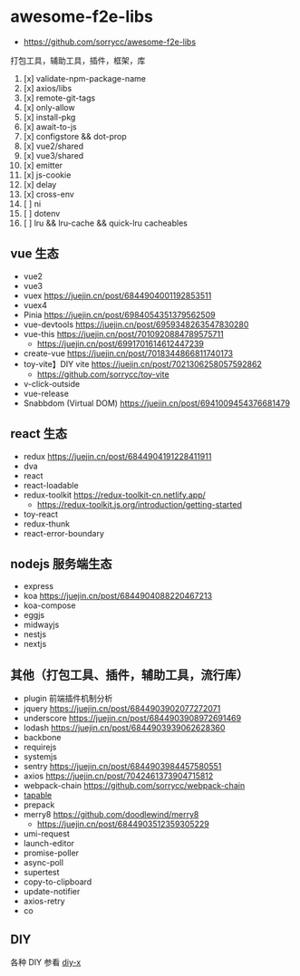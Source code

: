 # awesome-f2e-libs

- https://github.com/sorrycc/awesome-f2e-libs

打包工具，辅助工具，插件，框架，库

1. [x] validate-npm-package-name
2. [x] axios/libs
3. [x] remote-git-tags
4. [x] only-allow
5. [x] install-pkg
6. [x] await-to-js
7. [x] configstore && dot-prop
8. [x] vue2/shared
9. [x] vue3/shared
10. [x] emitter
11. [x] js-cookie
12. [x] delay
13. [x] cross-env
14. [ ] ni
15. [ ] dotenv
16. [ ] lru && lru-cache && quick-lru cacheables

## vue 生态

- vue2
- vue3
- vuex                https://juejin.cn/post/6844904001192853511
- vuex4
- Pinia               https://juejin.cn/post/6984054351379562509
- vue-devtools        https://juejin.cn/post/6959348263547830280
- vue-this            https://juejin.cn/post/7010920884789575711
  - https://juejin.cn/post/6991701614612447239
- create-vue          https://juejin.cn/post/7018344866811740173
- toy-vite】DIY vite  https://juejin.cn/post/7021306258057592862
  - https://github.com/sorrycc/toy-vite
- v-click-outside
- vue-release
- Snabbdom (Virtual DOM) https://juejin.cn/post/6941009454376681479

## react 生态

- redux     https://juejin.cn/post/6844904191228411911
- dva
- react
- react-loadable
- redux-toolkit https://redux-toolkit-cn.netlify.app/
  - https://redux-toolkit.js.org/introduction/getting-started
- toy-react
- redux-thunk
- react-error-boundary

## nodejs 服务端生态

- express
- koa           https://juejin.cn/post/6844904088220467213
- koa-compose
- eggjs
- midwayjs
- nestjs
- nextjs

## 其他（打包工具、插件，辅助工具，流行库）

- plugin 前端插件机制分析
- jquery      https://juejin.cn/post/6844903902077272071
- underscore  https://juejin.cn/post/6844903908972691469
- lodash      https://juejin.cn/post/6844903939062628360
- backbone
- requirejs
- systemjs
- sentry      https://juejin.cn/post/6844903984457580551
- axios       https://juejin.cn/post/7042461373904715812
- webpack-chain  https://github.com/sorrycc/webpack-chain
- [tapable](https://github.com/cloudyan/tapable)
- prepack
- merry8 https://github.com/doodlewind/merry8
  - https://juejin.cn/post/6844903512359305229
- umi-request
- launch-editor
- promise-poller
- async-poll
- supertest
- copy-to-clipboard
- update-notifier
- axios-retry
- co

## DIY

各种 DIY 参看 [diy-x](https://github.com/cloudyan/diy-x)
